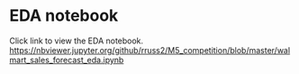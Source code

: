 # EDA notebook
Click link to view the EDA notebook.
https://nbviewer.jupyter.org/github/rruss2/M5_competition/blob/master/walmart_sales_forecast_eda.ipynb


